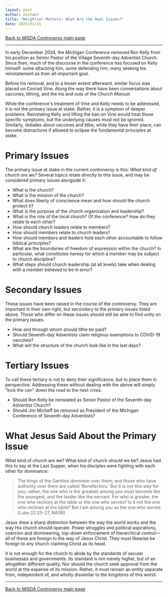 ```yaml
---
layout: post
author: michael
title: "Weightier Matters: What Are the Real Issues?"
date: 2025/01/31
---
```


[Back to MISDA Controversy main page](/misda-controversy)

---

In early December 2024, the Michigan Conference removed Ron Kelly from his position as Senior Pastor of the Village Seventh-day Adventist Church. Since then, much of the discourse in the conference has focused on Kelly himself: some attacking him, some defending him, many seeking his reinstatement as their all-important goal.

Before his removal, and to a lesser extent afterward, similar focus was placed on Conrad Vine. Along the way there have been conversations about vaccines, tithing, and the ins and outs of the _Church Manual_.

While the conference's treatment of Vine and Kelly needs to be addressed, it is not the primary issue at stake. Rather, it is a symptom of deeper problems. Reinstating Kelly and lifting the ban on Vine would treat those specific symptoms, but the underlying causes must not be ignored. Similarly, debates about vaccines and tithe, while they have their place, can become distractions if allowed to eclipse the fundamental principles at stake.

# Primary Issues
The primary issue at stake in the current controversy is this: _What kind of church are we?_ Several topics relate directly to this issue, and may be considered primary issues alongside it:

* What is the church?
* What is the mission of the church?
* What does liberty of conscience mean and how should the church protect it?
* What is the purpose of the church organization and leadership?
* What is the role of the local church? Of the conference? How do they relate to each other?
* How should church leaders relate to members?
* How should members relate to church leaders?
* How should members and leaders hold each other accountable to follow biblical principles?
* What are the boundaries of freedom of expression within the church? In particular, what constitutes heresy for which a member may be subject to church discipline?
* What steps should church leadership (at all levels) take when dealing with a member believed to be in error?

# Secondary Issues
These issues have been raised in the course of the controversy. They are important in their own right, but secondary to the primary issues listed above. Those who differ on these issues should still be able to find unity on the primary issues.

* How and through whom should tithe be paid?
* Should Seventh-day Adventists claim religious exemptions to COVID-19 vaccines?
* What will the structure of the church look like in the last days?

# Tertiary Issues
To call these tertiary is not to deny their significance, but to place them in perspective. Addressing these without dealing with the above will simply "kick the can" down the road to the next crisis.

* Should Ron Kelly be reinstated as Senior Pastor of the Seventh-day Adventist Church?
* Should Jim Micheff be removed as President of the Michigan Conference of Seventh-day Adventists?

# What Jesus Said About the Primary Issue
What kind of church are we? What kind of church *should* we be? Jesus had this to say at the Last Supper, when his disciples were fighting with each other for dominance:

>The kings of the Gentiles domineer over them; and those who have authority over them are called ‘Benefactors.’ But it is not this way for you; rather, the one who is the greatest among you must become like the youngest, and the leader like the servant. For who is greater, the one who reclines at the table or the one who serves? Is it not the one who reclines at the table? But I am among you as the one who serves. (Luke 22:25–27, NASB)

Jesus drew a sharp distinction between the way the world works and the way His church should operate. Power struggles and political aspirations, coercion and domineering, top-down enforcement of hierarchical control—all of these are foreign to the way of Jesus Christ. They must likewise be foreign to any church claiming Christ as its head. 

It is not enough for the church to abide by the standards of secular businesses and governments. Its standard is not merely higher, but of an altogether different quality. Nor should the church seek approval from the world at the expense of its mission. Rather, it must remain an entity separate from, independent of, and wholly dissimilar to the kingdoms of this world. 

---

[Back to MISDA Controversy main page](/misda-controversy)